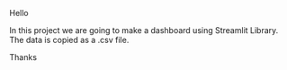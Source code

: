 Hello

In this project we are going to make a dashboard using Streamlit Library. The data is copied as a .csv file.

Thanks
